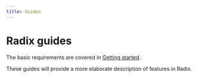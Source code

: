 ```yaml
---
title: Guides
---
```


# Radix guides

The basic requirements are covered in [Getting started](../../start/).

These guides will provide a more elaborate description of features in Radix.


